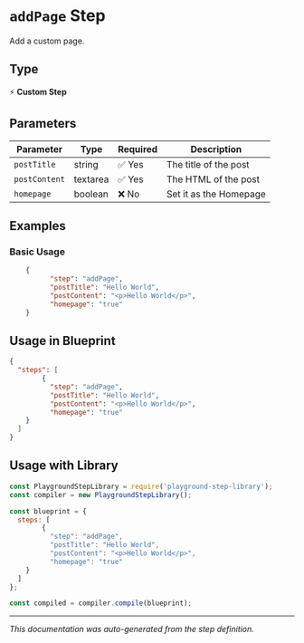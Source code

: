 # `addPage` Step

Add a custom page.

## Type
⚡ **Custom Step**

## Parameters

| Parameter | Type | Required | Description |
|-----------|------|----------|-------------|
| `postTitle` | string | ✅ Yes | The title of the post |
| `postContent` | textarea | ✅ Yes | The HTML of the post |
| `homepage` | boolean | ❌ No | Set it as the Homepage |


## Examples

### Basic Usage
```json
    {
          "step": "addPage",
          "postTitle": "Hello World",
          "postContent": "<p>Hello World</p>",
          "homepage": "true"
    }
```

## Usage in Blueprint

```json
{
  "steps": [
        {
          "step": "addPage",
          "postTitle": "Hello World",
          "postContent": "<p>Hello World</p>",
          "homepage": "true"
    }
  ]
}
```

## Usage with Library

```javascript
const PlaygroundStepLibrary = require('playground-step-library');
const compiler = new PlaygroundStepLibrary();

const blueprint = {
  steps: [
        {
          "step": "addPage",
          "postTitle": "Hello World",
          "postContent": "<p>Hello World</p>",
          "homepage": "true"
    }
  ]
};

const compiled = compiler.compile(blueprint);
```

---

*This documentation was auto-generated from the step definition.*
